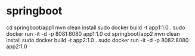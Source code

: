 # springboot
cd springboot/app1
mvn clean install
sudo docker build -t app1:1.0 .
sudo docker run -it -d -p 8081:8080 app1:1.0
cd springboot/app2
mvn clean install
sudo docker build -t app2:1.0 .
sudo docker run -it -d -p 8082:8080 app2:1.0
